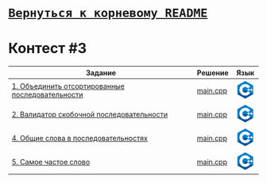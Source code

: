 # [__```Вернуться к корневому README```__](https://github.com/Teru3301/KFU/blob/main/README.md)  
# Контест #3


| Задание | Решение | Язык |
| --- | --- | --- |
| [1. Объединить отсортированные последовательности](https://contest.yandex.ru/contest/53504/problems/1/) | [main.cpp](https://github.com/Teru3301/KFU/blob/main/Contest-2023-10-03/01/main.cpp) | [<img src="https://github.com/Teru3301/KFU/blob/main/img/cpp.png" width="40"/>]() |
| [2. Валидатор скобочной последовательности](https://contest.yandex.ru/contest/53504/problems/2/?success=92626395#980635/2023_10_03/bkj41ibSbP) | [main.cpp](https://github.com/Teru3301/KFU/blob/main/Contest-2023-10-03/02/main.cpp) | [<img src="https://github.com/Teru3301/KFU/blob/main/img/cpp.png" width="40"/>]() |
| [4. Общие слова в последовательностях](https://contest.yandex.ru/contest/53504/problems/4/?success=92786983#980635/2023_10_03/NciBcD52GR) | [main.cpp](https://github.com/Teru3301/KFU/blob/main/Contest-2023-10-03/04/main.cpp) | [<img src="https://github.com/Teru3301/KFU/blob/main/img/cpp.png" width="40"/>]() |
| [5. Самое частое слово](https://contest.yandex.ru/contest/53504/problems/5/?success=92797725#980635/2023_10_03/f7Dqw2qDh6) | [main.cpp](https://github.com/Teru3301/KFU/blob/main/Contest-2023-10-03/05/main.cpp) | [<img src="https://github.com/Teru3301/KFU/blob/main/img/cpp.png" width="40"/>]() |



